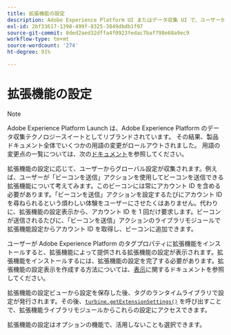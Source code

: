 ```yaml
---
title: 拡張機能の設定
description: Adobe Experience Platform UI またはデータ収集 UI で、ユーザーからグローバル設定を収集するようにタグ拡張を設定する方法について説明します。
exl-id: 2bf33617-1398-499f-8325-3849dbdb1f97
source-git-commit: 8ded2aed32dffa4f0923fedac7baf798e68a9ec9
workflow-type: tm+mt
source-wordcount: '274'
ht-degree: 91%

---
```


# 拡張機能の設定

>[!NOTE]
>
>Adobe Experience Platform Launch は、Adobe Experience Platform のデータ収集テクノロジースイートとしてリブランドされています。 その結果、製品ドキュメント全体でいくつかの用語の変更がロールアウトされました。 用語の変更点の一覧については、次の[ドキュメント](../term-updates.md)を参照してください。

拡張機能の設定に応じて、ユーザーからグローバル設定が収集されます。例えば、ユーザーが「ビーコンを送信」アクションを使用してビーコンを送信できる拡張機能について考えてみます。このビーコンには常にアカウント ID を含める必要があります。「ビーコンを送信」アクションを設定するたびにアカウント ID を尋ねられるという煩わしい体験をユーザーにさせたくはありません。代わりに、拡張機能の設定表示から、アカウント ID を 1 回だけ要求します。ビーコンが送信されるたびに、「ビーコンを送信」アクションのライブラリモジュールで拡張機能設定からアカウント ID を取得し、ビーコンに追加できます。

ユーザーが Adobe Experience Platform のタグプロパティに拡張機能をインストールすると、拡張機能によって提供される拡張機能の設定が表示されます。拡張機能をインストールするには、拡張機能の設定を完了する必要があります。拡張機能の設定表示を作成する方法については、[表示](./web/views.md)に関するドキュメントを参照してください。

拡張機能の設定ビューから設定を保存した後、タグのランタイムライブラリで設定が発行されます。その後、[`turbine.getExtensionSettings()`](./turbine.md#get-extension-settings) を呼び出すことで、拡張機能ライブラリモジュールからこれらの設定にアクセスできます。

拡張機能の設定はオプションの機能で、活用しないことも選択できます。
